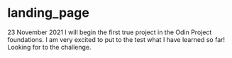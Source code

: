 # landing_page

23 November 2021 I will begin the first true project in the Odin Project foundations. I am very excited to put to the test what I have learned so far! Looking for to the challenge.